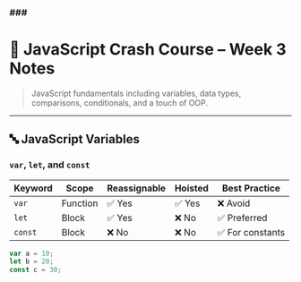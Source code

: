 ### ### ### 
# 📘 JavaScript Crash Course – Week 3 Notes

> JavaScript fundamentals including variables, data types, comparisons, conditionals, and a touch of OOP.

---

## 🔤 JavaScript Variables

### `var`, `let`, and `const`

| Keyword | Scope       | Reassignable | Hoisted | Best Practice |
|---------|-------------|--------------|---------|----------------|
| `var`   | Function    | ✅ Yes        | ✅ Yes  | ❌ Avoid        |
| `let`   | Block       | ✅ Yes        | ❌ No   | ✅ Preferred     |
| `const` | Block       | ❌ No         | ❌ No   | ✅ For constants |

```js
var a = 10;
let b = 20;
const c = 30;
